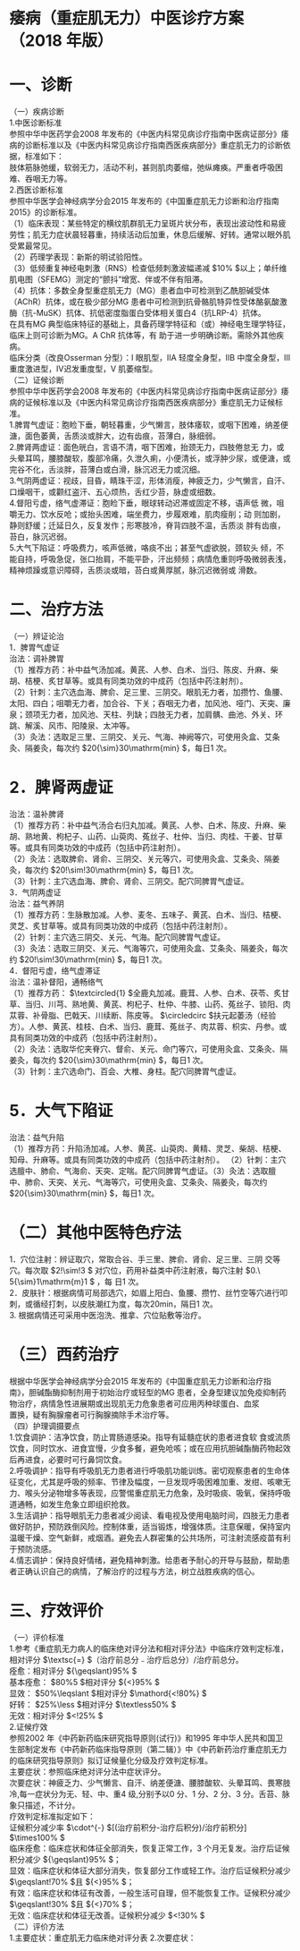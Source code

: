 # 痿病（重症肌无力）中医诊疗方案 （2018 年版）  
# 一、诊断  
（一）疾病诊断  
1.中医诊断标准  
参照中华中医药学会2008 年发布的《中医内科常见病诊疗指南中医病证部分》痿病的诊断标准以及《中医内科常见病诊疗指南西医疾病部分》重症肌无力的诊断依据，标准如下：  
肢体筋脉弛缓，软弱无力，活动不利，甚则肌肉萎缩，弛纵瘫痪。严重者呼吸困难、吞咽无力等。  
2.西医诊断标准  
参照中华医学会神经病学分会2015 年发布的《中国重症肌无力诊断和治疗指南2015》的诊断标准。  
（1）临床表现：某些特定的横纹肌群肌无力呈斑片状分布，表现出波动性和易疲劳性；肌无力症状晨轻暮重，持续活动后加重，休息后缓解、好转。通常以眼外肌受累最常见。  
（2）药理学表现：新斯的明试验阳性。  
（3）低频重复神经电刺激（RNS）检查低频刺激波幅递减 $10\% $以上；单纤维肌电图（SFEMG）测定的“颤抖”增宽、伴或不伴有阻滞。  
（4）抗体：多数全身型重症肌无力（MG）患者血中可检测到乙酰胆碱受体（AChR）抗体，或在极少部分MG 患者中可检测到抗骨骼肌特异性受体酪氨酸激酶（抗-MuSK）抗体、抗低密度脂蛋白受体相关蛋白4（抗LRP-4）抗体。  
在具有MG 典型临床特征的基础上，具备药理学特征和（或）神经电生理学特征，临床上则可诊断为MG。A ChR 抗体等，有 助于进一步明确诊断。需除外其他疾病。  
临床分类（改良Osserman 分型）：I 眼肌型，ⅡA 轻度全身型，ⅡB 中度全身型，Ⅲ重度激进型，Ⅳ迟发重度型，V 肌萎缩型。  
（二）证候诊断  
参照中华中医药学会2008 年发布的《中医内科常见病诊疗指南中医病证部分》痿病的证候标准以及《中医内科常见病诊疗指南西医疾病部分》重症肌无力证候标准。  
1.脾胃气虚证：胞睑下垂，朝轻暮重，少气懒言，肢体痿软，或咽下困难，纳差便溏，面色萎黄，舌质淡或胖大，边有齿痕，苔薄白，脉细弱。  
2.脾肾两虚证：面色晄白，言语不清，咽下困难，抬颈无力，四肢倦怠无 力，或头晕耳鸣，腰膝酸软，腹部冷痛，久泄久痢，小便清长，或浮肿少尿，或便溏，或完谷不化，舌淡胖，苔薄白或白滑，脉沉迟无力或沉细。  
3.气阴两虚证：视歧，目昏，睛珠干涩，形体消瘦，神疲乏力，少气懒言，自汗、口燥咽干，或颧红盗汗、五心烦热，舌红少苔，脉虚或细数。  
4.督阳亏虚，络气虚滞证：胞睑下垂，眼球转动迟滞或固定不移，语声低 微，咀嚼无力、饮水反呛；或抬头困难，端坐费力，步履艰难，肌肉瘦削；动 则加剧，静则舒缓；迁延日久，反复发作；形寒肢冷，脊背四肢不温，舌质淡 胖有齿痕，苔白，脉沉迟弱。  
5.大气下陷证：呼吸费力，咳声低微，咯痰不出；甚至气虚欲脱，颈软头 倾，不能自持，呼吸急促，张口抬肩，不能平卧，汗出频频；病情危重则呼吸微弱表浅，精神烦躁或意识障碍，舌质淡或暗，苔白或黄厚腻，脉沉迟微弱或 滑数。  
# 二、治疗方法  
（一）辨证论治  
1．脾胃气虚证  
治法：调补脾胃  
（1）推荐方药：补中益气汤加减。黄芪、人参、白术、当归、陈皮、升麻、柴胡、桔梗、炙甘草等。或具有同类功效的中成药（包括中药注射剂）。  
（2）针刺：主穴选血海、脾俞、足三里、三阴交。眼肌无力者，加攒竹、鱼腰、太阳、四白；咀嚼无力者，加合谷、下关；吞咽无力者，加风池、哑门、天突、廉泉；颈项无力者，加风池、天柱、列缺；四肢无力者，加肩髃、曲池、外关、环跳、解溪、风市、阳陵泉、太冲等。  
（3）灸法：选取足三里、三阴交、关元、气海、神阙等穴，可使用灸盒、艾条灸、隔姜灸，每次约 $20{\sim}30\mathrm{min} $，每日1 次。  
# 2．脾肾两虚证  
治法：温补脾肾  
（1）推荐方药：补中益气汤合右归丸加减。黄芪、人参、白术、陈皮、升麻、柴胡、熟地黄、枸杞子、山药、山萸肉、菟丝子、杜仲、当归、肉桂、干姜、甘草等。或具有同类功效的中成药（包括中药注射剂）。  
（2）灸法：选取脾俞、肾俞、三阴交、关元等穴，可使用灸盒、艾条灸、隔姜灸，每次约 $20\!\sim\!30\mathrm{min} $，每日1 次。  
（3）针刺：主穴选血海、脾俞、肾俞、三阴交。配穴同脾胃气虚证。  
3．气阴两虚证  
治法：益气养阴  
（1）推荐方药：生脉散加减。人参、麦冬、五味子、黄芪、白术、当归、桔梗、灵芝、炙甘草等。或具有同类功效的中成药（包括中药注射剂）。  
（2）针刺：主穴选三阴交、关元、气海。配穴同脾胃气虚证。  
（3）灸法：选取三阴交、关元、气海等穴，可使用灸盒、艾条灸、隔姜灸，每次约 $20\!\sim\!30\mathrm{min} $，每日1 次。  
4．督阳亏虚，络气虚滞证  
治法：温补督阳，通畅络气  
（1）推荐方药： $\textcircled{1} $全鹿丸加减。鹿茸、人参、白术、茯苓、炙甘草、当归、川芎、熟地黄、黄芪、枸杞子、杜仲、牛膝、山药、菟丝子、锁阳、肉苁蓉、补骨脂、巴戟天、川续断、陈皮等。 $\circledcirc $扶元起萎汤（经验方）。人参、黄芪、桂枝、白术、当归、鹿茸、菟丝子、肉苁蓉、枳实、丹参。或具有同类功效的中成药（包括中药注射剂）。  
（2）灸法：选取华佗夹脊穴、督俞、关元、命门等穴，可使用灸盒、艾条灸、隔姜灸，每次约 $20{\sim}30\mathrm{min} $，每日1 次。  
（3）针刺：主穴选命门、百会、大椎、身柱。配穴同脾胃气虚证。  
# 5．大气下陷证  
治法：益气升陷  
（1）推荐方药：升陷汤加减。人参、黄芪、山萸肉、黄精、灵芝、柴胡、桔梗、知母、升麻等。或具有同类功效的中成药（包括中药注射剂）。 （2）针刺：主穴选膻中、肺俞、气海俞、天突、定喘。配穴同脾胃气虚证。（3）灸法：选取膻中、肺俞、天突、关元、气海等穴，可使用灸盒、艾条灸、隔姜灸，每次约 $20{\sim}30\mathrm{min} $，每日1 次。  
# （二）其他中医特色疗法  
1．穴位注射：辨证取穴，常取合谷、手三里、脾俞、肾俞、足三里、三阴 交等穴。每次取 $2\!\sim\!3 $  对穴位，药用补益类中药注射液，每穴注射 $0.\ 5{\sim}1\mathrm{m}1 $ ，每 日1 次。  
2．皮肤针：根据病情可局部选穴，如眉上阳白、鱼腰、攒竹、丝竹空等穴进行叩刺，或循经打刺，以皮肤潮红为度，每次20min，隔日1 次。  
3. 根据病情还可采用中医泡洗、推拿、穴位贴敷等治疗。  
# （三）西药治疗  
根据中华医学会神经病学分会2015 年发布的《中国重症肌无力诊断和治疗指南》，胆碱酯酶抑制剂用于初始治疗或轻型的MG 患者，全身型建议加免疫抑制药物治疗，病情急性进展期或出现肌无力危象患者可应用丙种球蛋白、血浆  
置换，疑有胸腺瘤者可行胸腺摘除手术治疗等。  
（四）护理调摄要点  
1.饮食调护：洁净饮食，防止胃肠道感染。指导有延髓症状的患者进食软 食或流质饮食，同时饮水、进食宜慢，少食多餐，避免呛咳；或在应用抗胆碱酯酶药物起效后再进食，必要时可行鼻饲饮食。  
2.呼吸调护：指导有呼吸肌无力患者进行呼吸肌功能训炼。密切观察患者的生命体征变化，尤其是呼吸的频率、节律及幅度，一旦发现呼吸困难加重、发绀、咳嗽无力、喉头分泌物增多等表现，应警惕重症肌无力危象，及时吸痰、吸氧，保持呼吸道通畅，如发生危象立即组织抢救。  
3.生活调护：指导眼肌无力患者减少阅读、看电视及使用电脑时间，四肢无力患者做好防护，预防跌倒风险。控制体重，适当锻炼，增强体质。注意保暖，保持室内温暖干燥、空气新鲜，戒烟酒。避免去人群密集的公共场所，可注射流感疫苗有利于预防流感。  
4.情志调护：保持良好情绪，避免精神刺激。给患者予耐心的开导与鼓励，帮助患者正确认识自己的病情，了解治疗的过程与方法，树立战胜疾病的信心。  
# 三、疗效评价  
（一）评价标准  
1.参考《重症肌无力病人的临床绝对评分法和相对评分法》中临床疗效判定标准，相对评分 $\textsc{=} $（治疗前总分﹣治疗后总分）/治疗前总分。  
痊愈：相对评分 ${\geqslant}95\% $  
基本痊愈： $80\%5 $相对评分 ${<}95\% $  
显效： $50\%\leqslant $相对评分 $\mathord{<\!80\%} $  
好转： $25\%\less $相对评分 $\textless50\% $  
无效：相对评分 $<\!25\% $  
2.证候疗效  
参照2002 年《中药新药临床研究指导原则(试行)》和1995 年中华人民共和国卫生部制定发布《中药新药临床指导原则（第二辑）》中《中药新药治疗重症肌无力的临床研究指导原则》拟订证候量化分级及疗效判定标准。  
主要症状：参照临床绝对评分法中症状评分。  
次要症状：神疲乏力、少气懒言、自汗、纳差便溏、腰膝酸软、头晕耳鸣、畏寒肢冷,每一症状分为无、轻、中、重4 级,分别予以0 分、1 分、2 分、3 分。舌苔、脉象只描述，不计分。  
疗效判定标准拟定如下：  
证候积分减少率 $\cdot^{-} $[(治疗前积分-治疗后积分)/治疗前积分] $\times100\% $  
临床痊愈：临床症状和体征全部消失，恢复正常工作，3 个月无复发。治疗后证候积分减少 ${\geqslant}95\% $；  
显效：临床症状和体征大部分消失，恢复部分工作或轻工作。治疗后证候积分减少 $\geqslant\!70\% $且 ${<}95\% $；  
有效：临床症状和体征有改善，一般生活可自理，但不能恢复工作。证候积分减少 $\geqslant\!30\% $且 ${<}70\% $；  
无效：临床症状和体征无改善。证候积分减少 $<\!30\% $  
（二）评价方法  
1.主要症状：重症肌无力临床绝对评分表 
2.次要症状：

